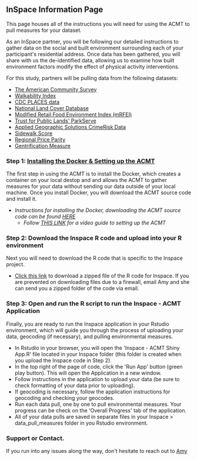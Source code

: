 ## InSpace Information Page

This page houses all of the instructions you will need for using the ACMT to pull measures for your dataset. 

As an InSpace partner, you will be following our detailed instructions to gather data on the social and built environment surrounding each of your participant's residential address. Once data has been gathered, you will share with us the de-identified data, allowing us to examine how built environment factors modify the effect of physical activity interventions. 

For this study, partners will be pulling data from the following datasets: 
   -  [The American Community Survey](https://www.census.gov/programs-surveys/acs/about.html)
   -  [Walkability Index](https://www.epa.gov/smartgrowth/smart-location-mapping#walkability)
   -  [CDC PLACES data](https://www.cdc.gov/places/index.html)
   -  [National Land Cover Database](https://www.usgs.gov/centers/eros/science/national-land-cover-database)
   -  [Modified Retail Food Environment Index (mRFEI)](https://www.cdc.gov/obesity/downloads/census-tract-level-state-maps-mrfei_TAG508.pdf)
   -  [Trust for Public Lands' ParkServe](https://www.tpl.org/parkserve)
   -  [Applied Geographic Solutions CrimeRisk Data](https://appliedgeographic.com/crimerisk/)
   -  [Sidewalk Score](https://journals.sagepub.com/doi/10.1177/0033354920968799)
   -  [Regional Price Parity](https://www.bea.gov/data/prices-inflation/regional-price-parities-state-and-metro-area)
   -  [Gentrification Measure](https://drexel.edu/uhc/resources/briefs/Measure-of-Gentrification-for-Use-in-Longitudinal-Public-Health-Studies-in-the-US/)


### Step 1: [Installing the Docker & Setting up the ACMT](https://aybloom.github.io/inspace/Inspace/ACMT-setup-Inspace.html)

The first step in using the ACMT is to install the Docker, which creates a container on your local destop and and allows the ACMT to gather measures for your data without sending our data outside of your local machine. Once you install Docker, you will download the ACMT source code and install it. 

   * *Instructions for installing the Docker, downloading the ACMT source code can be found [HERE](https://aybloom.github.io/inspace/Inspace/ACMT-setup-Inspace.html)*
      * *Follow [THIS LINK](https://youtu.be/hHCyvDOB3TY) for a video guide to setting up the ACMT*

### Step 2: Download the Inspace R code and upload into your R environment

Next you will need to download the R code that is specific to the Inspace project. 

   * [Click this link](https://minhaskamal.github.io/DownGit/#/home?url=https://github.com/aybloom/inspace/tree/Inspace/docs/Inspace) to download a zipped file of the R code for Inspace. If you are prevented on downloading files due to a firewall, email Amy and she can send you a zipped folder of the code via email. 

### Step 3: Open and run the R script to run the Inspace - ACMT Application

 Finally, you are ready to run the Inspace application in your Rstudio environment, which will guide you through the process of uploading your data, geocoding (if necessary), and pulling environmental measures. 
 
   * In Rstudio in your browser, you will open the 'Inspace - ACMT Shiny App.R' file located in your Inspace folder (this folder is created when you upload the Inspace code in Step 2). 
   * In the top right of the page of code, click the 'Run App' button (green play button). This will open the Application in a new window. 
   * Follow instructions in the application to upload your data (be sure to check formatting of your data prior to uploading). 
   * If geocoding is necessary, follow the application instructions for geocoding and checking your geocodes. 
   * Run each data pull, one by one to pull environmental measures. Your progress can be check on the 'Overall Progress' tab of the application.
   * All of your data pulls are saved in separate files in your Inspace > data_pull_measures folder in you Rstudio environment. 

### Support or Contact. 

If you run into any issues along the way, don't hesitate to reach out to [Amy](mailto:aybloom@uw.edu)
